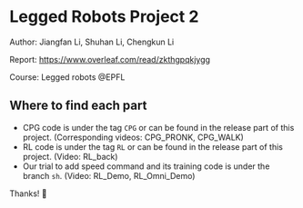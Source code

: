 # Legged Robots Project 2

Author: Jiangfan Li, Shuhan Li, Chengkun Li

Report: https://www.overleaf.com/read/zkthgpqkjygg

Course: Legged robots @EPFL

## Where to find each part
- CPG code is under the tag `CPG` or can be found in the release part of this project. (Corresponding videos: CPG_PRONK, CPG_WALK)
- RL code is under the tag `RL` or can be found in the release part of this project. (Video: RL_back)
- Our trial to add speed command and its training code is under the branch `sh`. (Video: RL_Demo, RL_Omni_Demo)

Thanks! :paw_prints:
